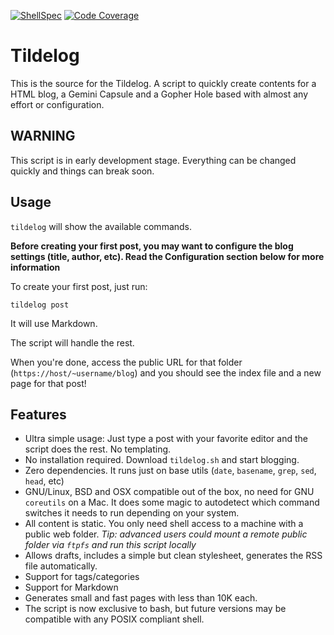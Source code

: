 [![ShellSpec](https://github.com/Lohn/tildelog/actions/workflows/ubuntu-focal.yml/badge.svg)](https://github.com/Lohn/tildelog/actions/workflows/ubuntu-focal.yml)
[![Code Coverage](https://codecov.io/gh/Lohn/tildelog/branch/main/graph/badge.svg?token=0I58TLFI96)](https://codecov.io/gh/Lohn/tildelog)

# Tildelog

This is the source for the Tildelog. 
A script to quickly create contents for a HTML blog, a Gemini Capsule and a Gopher Hole based
with almost any effort or configuration.

## WARNING

This script is in early development stage. 
Everything can be changed quickly and things can break soon.

## Usage

`tildelog` will show the available commands.

**Before creating your first post, you may want to configure the blog settings (title, author, etc).
Read the Configuration section below for more information**

To create your first post, just run:

    tildelog post
    
It will use Markdown.
    
The script will handle the rest.

When you're done, access the public URL for that folder (`https://host/~username/blog`) 
and you should see the index file and a new page for that post!


## Features

- Ultra simple usage: Just type a post with your favorite editor and the script does the rest. No templating.
- No installation required. Download `tildelog.sh` and start blogging.
- Zero dependencies. It runs just on base utils (`date`, `basename`, `grep`, `sed`, `head`, etc)
- GNU/Linux, BSD and OSX compatible out of the box, no need for GNU `coreutils` on a Mac.
  It does some magic to autodetect which command switches it needs to run depending on your system.
- All content is static. You only need shell access to a machine with a public web folder.
  *Tip: advanced users could mount a remote public folder via `ftpfs` and run this script locally*
- Allows drafts, includes a simple but clean stylesheet, generates the RSS file automatically.
- Support for tags/categories
- Support for Markdown
- Generates small and fast pages with less than 10K each.
- The script is now exclusive to bash, but future versions may be compatible with any POSIX compliant shell.
